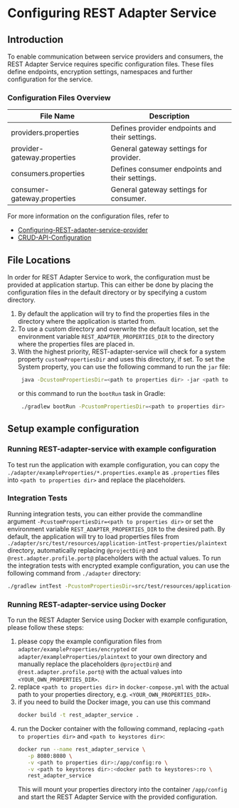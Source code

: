 # Configuring REST Adapter Service


## Introduction
To enable communication between service providers and consumers, the REST Adapter Service requires specific configuration files. These files define endpoints, encryption settings, namespaces and further configuration for the service.

### Configuration Files Overview
| File Name                  | Description                                |
|----------------------------|--------------------------------------------|
| providers.properties       | Defines provider endpoints and their settings. |
| provider-gateway.properties| General gateway settings for provider.     |
| consumers.properties       | Defines consumer endpoints and their settings. |
| consumer-gateway.properties| General gateway settings for consumer.     |

For more information on the configuration files, refer to 
- [Configuring-REST-adapter-service-provider](Configuring-REST-adapter-service-provider.md)
- [CRUD-API-Configuration](CRUD-API-Configuration.md)

## File Locations
In order for REST Adapter Service to work, the configuration must be provided at application startup. This can either be done by placing the configuration files in the default directory or by specifying a custom directory.

1. By default the application will try to find the properties files in the directory where the application is started from.
2. To use a custom directory and overwrite the default location, set the environment variable `REST_ADAPTER_PROPERTIES_DIR` to the directory where the properties files are placed in.
3. With the highest priority, REST-adapter-service will check for a system property `customPropertiesDir` and uses this directory, if set.
    To set the System property, you can use the following command to run the `jar` file:
    ```bash
     java -DcustomPropertiesDir=<path to properties dir> -jar <path to application>/rest-adapter-service-x.x.x.jar
    ```
   or this command to run the `bootRun` task in Gradle:
    ```bash
     ./gradlew bootRun -PcustomPropertiesDir=<path to properties dir>
    ```

## Setup example configuration

### Running REST-adapter-service with example configuration
To test run the application with example configuration, you can copy the `./adapter/exampleProperties/*.properties.example` as `.properties` files into `<path to properties dir>` and replace the placeholders. 

### Integration Tests
Running integration tests, you can either provide the commandline argument `-PcustomPropertiesDir=<path to properties dir>` or set the environment variable `REST_ADAPTER_PROPERTIES_DIR` to the desired path. By default, the application will try to load properties files from `./adapter/src/test/resources/application-intTest-properties/plaintext` directory, automatically replacing `@projectDir@` and `@rest.adapter.profile.port@` placeholders with the actual values. 
To run the integration tests with encrypted example configuration, you can use the following command from `./adapter` directory:
```bash
./gradlew intTest -PcustomPropertiesDir=src/test/resources/application-intTest-properties/encrypted
```

### Running REST-adapter-service using Docker 
To run the REST Adapter Service using Docker with example configuration, please follow these steps:
1. please copy the example configuration files from `adapter/exampleProperties/encrypted` or `adapter/exampleProperties/plaintext` to your own directory and manually replace the placeholders `@projectDir@` and `@rest.adapter.profile.port@` with the actual values into `<YOUR_OWN_PROPERTIES_DIR>`.
2. replace `<path to properties dir>` in `docker-compose.yml` with the actual path to your properties directory, e.g. `<YOUR_OWN_PROPERTIES_DIR>`.
3. if you need to build the Docker image, you can use this command
   ```bash
   docker build -t rest_adapter_service .
   ```
4. run the Docker container with the following command, replacing `<path to properties dir>` and `<path to keystores dir>`:
   ```bash
   docker run --name rest_adapter_service \
      -p 8080:8080 \
      -v <path to properties dir>:/app/config:ro \
      -v <path to keystores dir>:<docker path to keystores>:ro \
      rest_adapter_service
    ```
   This will mount your properties directory into the container `/app/config` and start the REST Adapter Service with the provided configuration.


   
